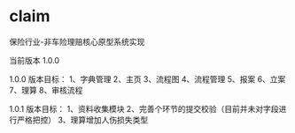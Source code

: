 # claim
保险行业-非车险理赔核心原型系统实现

当前版本 1.0.0

1.0.0 版本目标：
  1、字典管理
  2、主页
  3、流程图
  4、流程管理
  5、报案
  6、立案
  7、理算
  8、审核流程

1.0.1 版本目标：
  1、资料收集模块
  2、完善个环节的提交校验（目前并未对字段进行严格把控）
  3、理算增加人伤损失类型
